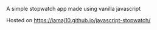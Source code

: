 A simple stopwatch app made using vanilla javascript

Hosted on https://iamaj10.github.io/javascript-stopwatch/
